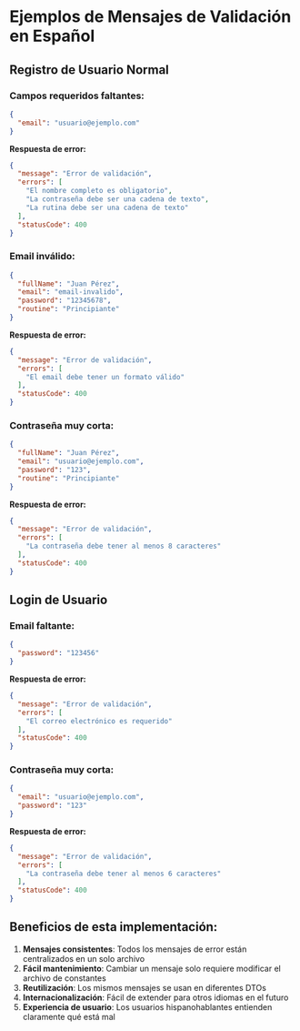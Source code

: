 # Ejemplos de Mensajes de Validación en Español

## Registro de Usuario Normal

### Campos requeridos faltantes:
```json
{
  "email": "usuario@ejemplo.com"
}
```

**Respuesta de error:**
```json
{
  "message": "Error de validación",
  "errors": [
    "El nombre completo es obligatorio",
    "La contraseña debe ser una cadena de texto",
    "La rutina debe ser una cadena de texto"
  ],
  "statusCode": 400
}
```

### Email inválido:
```json
{
  "fullName": "Juan Pérez",
  "email": "email-invalido",
  "password": "12345678",
  "routine": "Principiante"
}
```

**Respuesta de error:**
```json
{
  "message": "Error de validación",
  "errors": [
    "El email debe tener un formato válido"
  ],
  "statusCode": 400
}
```

### Contraseña muy corta:
```json
{
  "fullName": "Juan Pérez",
  "email": "usuario@ejemplo.com",
  "password": "123",
  "routine": "Principiante"
}
```

**Respuesta de error:**
```json
{
  "message": "Error de validación",
  "errors": [
    "La contraseña debe tener al menos 8 caracteres"
  ],
  "statusCode": 400
}
```

## Login de Usuario

### Email faltante:
```json
{
  "password": "123456"
}
```

**Respuesta de error:**
```json
{
  "message": "Error de validación",
  "errors": [
    "El correo electrónico es requerido"
  ],
  "statusCode": 400
}
```

### Contraseña muy corta:
```json
{
  "email": "usuario@ejemplo.com",
  "password": "123"
}
```

**Respuesta de error:**
```json
{
  "message": "Error de validación",
  "errors": [
    "La contraseña debe tener al menos 6 caracteres"
  ],
  "statusCode": 400
}
```

## Beneficios de esta implementación:

1. **Mensajes consistentes**: Todos los mensajes de error están centralizados en un solo archivo
2. **Fácil mantenimiento**: Cambiar un mensaje solo requiere modificar el archivo de constantes
3. **Reutilización**: Los mismos mensajes se usan en diferentes DTOs
4. **Internacionalización**: Fácil de extender para otros idiomas en el futuro
5. **Experiencia de usuario**: Los usuarios hispanohablantes entienden claramente qué está mal
